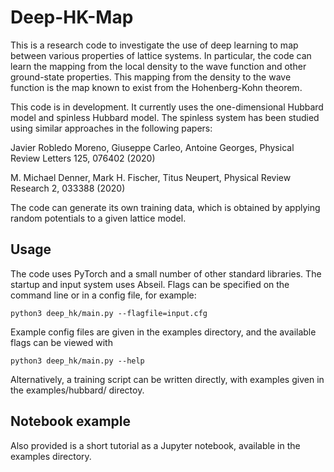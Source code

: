 # Deep-HK-Map

This is a research code to investigate the use of deep learning to map between
various properties of lattice systems. In particular, the code can learn the
mapping from the local density to the wave function and other ground-state
properties. This mapping from the density to the wave function is the map known
to exist from the Hohenberg-Kohn theorem.

This code is in development. It currently uses the one-dimensional Hubbard
model and spinless Hubbard model. The spinless system has been studied using
similar approaches in the following papers:

Javier Robledo Moreno, Giuseppe Carleo, Antoine Georges,
Physical Review Letters 125, 076402 (2020)

M. Michael Denner, Mark H. Fischer, Titus Neupert,
Physical Review Research 2, 033388 (2020)

The code can generate its own training data, which is obtained by applying
random potentials to a given lattice model.

## Usage

The code uses PyTorch and a small number of other standard libraries. The
startup and input system uses Abseil. Flags can be specified on the command
line or in a config file, for example:

```
python3 deep_hk/main.py --flagfile=input.cfg

```
Example config files are given in the examples directory, and the available
flags can be viewed with
```
python3 deep_hk/main.py --help
```
Alternatively, a training script can be written directly, with examples
given in the examples/hubbard/ directoy.

## Notebook example

Also provided is a short tutorial as a Jupyter notebook, available in the
examples directory.
